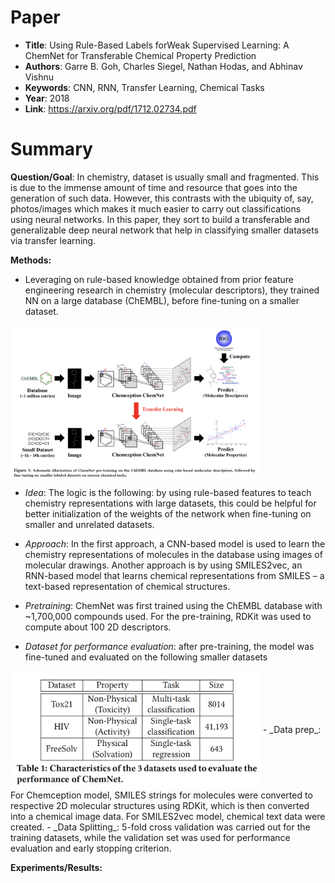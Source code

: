 # Paper

-  **Title**: Using Rule-Based Labels forWeak Supervised Learning: A ChemNet for Transferable Chemical Property Prediction
-  **Authors**: Garre B. Goh, Charles Siegel, Nathan Hodas, and Abhinav Vishnu
-  **Keywords**: CNN, RNN, Transfer Learning, Chemical Tasks
-  **Year**: 2018
-  **Link**: https://arxiv.org/pdf/1712.02734.pdf

# Summary
__Question/Goal__: In chemistry, dataset is usually small and fragmented. This is due to the immense amount of time and resource that goes into the generation of such data. However, this contrasts with the ubiquity of, say, photos/images which makes it much easier to carry out classifications using neural networks. In this paper, they sort to build a transferable and generalizable deep neural network that help in classifying smaller datasets via transfer learning.

__Methods:__
- Leveraging on rule-based knowledge obtained from prior feature engineering research in chemistry (molecular descriptors), they trained NN on a large database (ChEMBL), before fine-tuning on a smaller dataset.  
<img src="images/fig1.png" width=400 align="center">

- _Idea_: The logic is the following: by using rule-based features to teach chemistry representations with large datasets, this could be helpful for better initialization of the weights of the network when fine-tuning on smaller and unrelated datasets. 

- _Approach_:	In the first approach, a CNN-based model is used to learn the chemistry representations of molecules in the database using images of molecular drawings. Another approach is by using SMILES2vec, an RNN-based model that learns chemical representations from SMILES – a text-based representation of chemical structures. 
- _Pretraining_: ChemNet was first trained using the ChEMBL database with ~1,700,000 compounds used. For the pre-training, RDKit was used to compute about 100 2D descriptors.
- _Dataset for performance evaluation_: after pre-training, the model was fine-tuned and evaluated on the following smaller datasets
<img src="images/table1.png" width=400 align="center">
- _Data prep_: For Chemception model, SMILES strings for molecules were converted to respective 2D molecular structures using RDKit, which is then converted into a chemical image data. For SMILES2vec model, chemical text data were created. 
- _Data Splitting_: 5-fold cross validation was carried out for the training datasets, while the validation set was used for performance evaluation and early stopping criterion. 

__Experiments/Results:__


